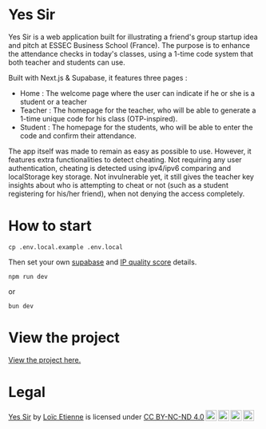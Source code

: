 # Yes Sir
Yes Sir is a web application built for illustrating a friend's group startup idea and pitch at ESSEC Business School (France). The purpose is to enhance the attendance checks in today's classes, using a 1-time code system that both teacher and students can use.

Built with Next.js & Supabase, it features three pages :

- Home : The welcome page where the user can indicate if he or she is a student or a teacher
- Teacher : The homepage for the teacher, who will be able to generate a 1-time unique code for his class (OTP-inspired).
- Student : The homepage for the students, who will be able to enter the code and confirm their attendance.

The app itself was made to remain as easy as possible to use. However, it features extra functionalities to detect cheating. Not requiring any user authentication, cheating is detected using ipv4/ipv6 comparing and localStorage key storage. Not invulnerable yet, it still gives the teacher key insights about who is attempting to cheat or not (such as a student registering for his/her friend), when not denying the access completely.

# How to start

`cp .env.local.example .env.local`

Then set your own [supabase](https://supabase.com/) and [IP quality score](https://www.ipqualityscore.com/) details.

`npm run dev`

or

`bun dev`

# View the project

[View the project here.](https://yes-sir-class.vercel.app/)

# Legal

<p xmlns:cc="http://creativecommons.org/ns#" xmlns:dct="http://purl.org/dc/terms/"><a property="dct:title" rel="cc:attributionURL" href="https://yes-sir-class.vercel.app/">Yes Sir</a> by <a rel="cc:attributionURL dct:creator" property="cc:attributionName" href="https://github.com/loice5">Loïc Etienne</a> is licensed under <a href="http://creativecommons.org/licenses/by-nc-nd/4.0/?ref=chooser-v1" target="_blank" rel="license noopener noreferrer" style="display:inline-block;">CC BY-NC-ND 4.0<img style="height:22px!important;margin-left:3px;vertical-align:text-bottom;" src="https://mirrors.creativecommons.org/presskit/icons/cc.svg?ref=chooser-v1"><img style="height:22px!important;margin-left:3px;vertical-align:text-bottom;" src="https://mirrors.creativecommons.org/presskit/icons/by.svg?ref=chooser-v1"><img style="height:22px!important;margin-left:3px;vertical-align:text-bottom;" src="https://mirrors.creativecommons.org/presskit/icons/nc.svg?ref=chooser-v1"><img style="height:22px!important;margin-left:3px;vertical-align:text-bottom;" src="https://mirrors.creativecommons.org/presskit/icons/nd.svg?ref=chooser-v1"></a></p>